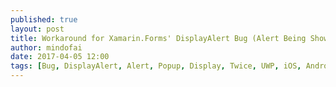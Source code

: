 ```yaml
---
published: true
layout: post
title: Workaround for Xamarin.Forms' DisplayAlert Bug (Alert Being Shown Twice)
author: mindofai
date: 2017-04-05 12:00
tags: [Bug, DisplayAlert, Alert, Popup, Display, Twice, UWP, iOS, Android Xamarin, Xamarin. Forms]
---
```

